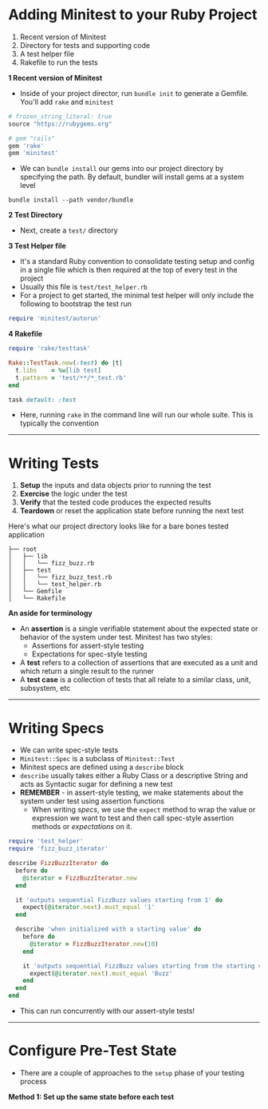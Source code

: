 # Adding Minitest to your Ruby Project

1. Recent version of Minitest
2. Directory for tests and supporting code
3. A test helper file
4. Rakefile to run the tests

__1 Recent version of Minitest__

* Inside of your project director, run `bundle init` to generate a Gemfile. You'll add `rake` and `minitest`

```ruby
# frozen_string_literal: true
source "https://rubygems.org"

# gem "rails"
gem 'rake'
gem 'minitest'

```

* We can `bundle install` our gems into our project directory by specifying the path. By default, bundler will install gems at a system level

```
bundle install --path vendor/bundle
```

__2 Test Directory__

* Next, create a `test/` directory

__3 Test Helper file__

* It's a standard Ruby convention to consolidate testing setup and config in a single file which is then required at the top of every test in the project
* Usually this file is `test/test_helper.rb`
* For a project to get started, the minimal test helper will only include the following to bootstrap the test run

```ruby
require 'minitest/autorun'
```

__4 Rakefile__

```ruby
require 'rake/testtask'

Rake::TestTask.new(:test) do |t|
  t.libs    = %w[lib test]
  t.pattern = 'test/**/*_test.rb'
end

task default: :test

```

* Here, running `rake` in the command line will run our whole suite. This is typically the convention

---

# Writing Tests

1. __Setup__ the inputs and data objects prior to running the test
2. __Exercise__ the logic under the test
3. __Verify__ that the tested code produces the expected results
4. __Teardown__ or reset the application state before running the next test

Here's what our project directory looks like for a bare bones tested application

```
├── root
│   ├── lib
│   │   └── fizz_buzz.rb
│   ├── test
│   │   └── fizz_buzz_test.rb
│   │   └── test_helper.rb
│   └── Gemfile
│   └── Rakefile
```

__An aside for terminology__

* An __assertion__ is a single verifiable statement about the expected state or behavior of the system under test. Minitest has two styles:
  - Assertions for assert-style testing
  - Expectations for spec-style testing
* A __test__ refers to a collection of assertions that are executed as a unit and which return a single result to the runner
* A __test case__ is a collection of tests that all relate to a similar class, unit, subsystem, etc

---

# Writing Specs

* We can write spec-style tests
* `Minitest::Spec` is a subclass of `Minitest::Test`
* Minitest specs are defined using a `describe` block
* `describe` usually takes either a Ruby Class or a descriptive String and acts as Syntactic sugar for defining a new test
* **REMEMBER** - in assert-style testing, we make statements about the system under test using assertion functions
  - When writing *specs*, we use the `expect` method to wrap the value or expression we want to test and then call spec-style assertion methods or *expectations* on it.

```ruby
require 'test_helper'
require 'fizz_buzz_iterator'

describe FizzBuzzIterator do
  before do
    @iterator = FizzBuzzIterator.new
  end

  it 'outputs sequential FizzBuzz values starting from 1' do
    expect(@iterator.next).must_equal '1'
  end

  describe 'when initialized with a starting value' do
    before do
      @iterator = FizzBuzzIterator.new(10)
    end

    it 'outputs sequential FizzBuzz values starting from the starting value' do
      expect(@iterator.next).must_equal 'Buzz'
    end
  end
end
```

* This can run concurrently with our assert-style tests!

---

# Configure Pre-Test State

* There are a couple of approaches to the `setup` phase of your testing process

__Method 1: Set up the same state before each test__

